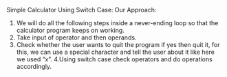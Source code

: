 Simple Calculator Using Switch Case:
Our Approach:
1. We will do all the following steps inside a never-ending loop so that the calculator program keeps on working.
2. Take input of operator and then operands.
3. Check whether the user wants to quit the program if yes then quit it, for this, we can use a special character and tell the user about it like here we used “x”. 
4.Using switch case check operators and do operations accordingly.
